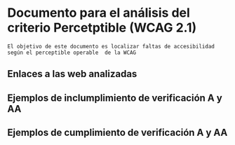 # Documento para el análisis del criterio Percetptible  (WCAG 2.1)
    El objetivo de este documento es localizar faltas de accesibilidad 
    según el perceptible operable  de la WCAG

## Enlaces a las web analizadas 


## Ejemplos de inclumplimiento de verificación A y AA

## Ejemplos de cumplimiento de verificación A y AA

